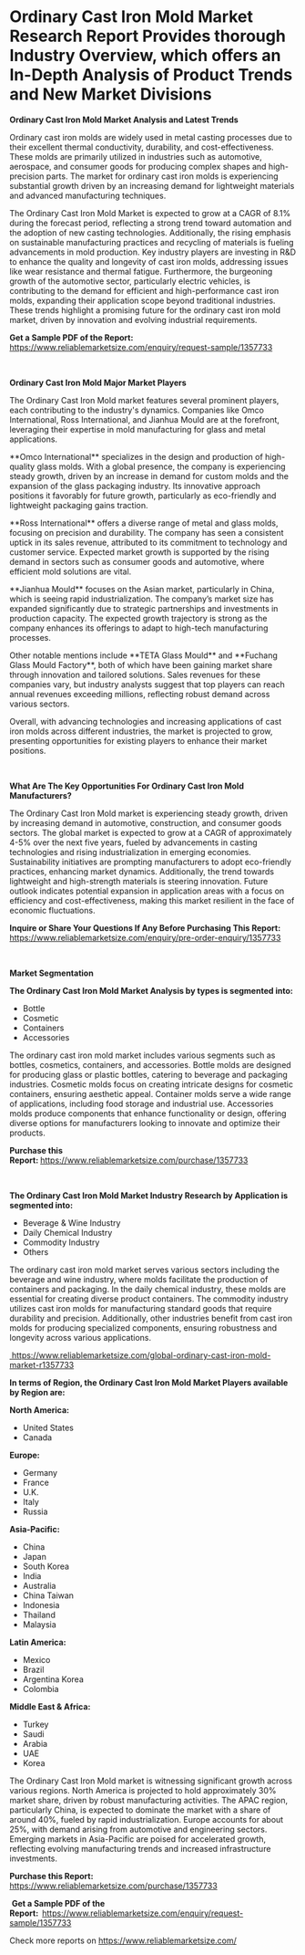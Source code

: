 <p><h1>Ordinary Cast Iron Mold Market Research Report Provides thorough Industry Overview, which offers an In-Depth Analysis of Product Trends and New Market Divisions</h1></p><p><strong>Ordinary Cast Iron Mold Market Analysis and Latest Trends</strong></p>
<p><p>Ordinary cast iron molds are widely used in metal casting processes due to their excellent thermal conductivity, durability, and cost-effectiveness. These molds are primarily utilized in industries such as automotive, aerospace, and consumer goods for producing complex shapes and high-precision parts. The market for ordinary cast iron molds is experiencing substantial growth driven by an increasing demand for lightweight materials and advanced manufacturing techniques.</p><p>The Ordinary Cast Iron Mold Market is expected to grow at a CAGR of 8.1% during the forecast period, reflecting a strong trend toward automation and the adoption of new casting technologies. Additionally, the rising emphasis on sustainable manufacturing practices and recycling of materials is fueling advancements in mold production. Key industry players are investing in R&D to enhance the quality and longevity of cast iron molds, addressing issues like wear resistance and thermal fatigue. Furthermore, the burgeoning growth of the automotive sector, particularly electric vehicles, is contributing to the demand for efficient and high-performance cast iron molds, expanding their application scope beyond traditional industries. These trends highlight a promising future for the ordinary cast iron mold market, driven by innovation and evolving industrial requirements.</p></p>
<p><strong>Get a Sample PDF of the Report:&nbsp;</strong> <a href="https://www.reliablemarketsize.com/enquiry/request-sample/1357733?utm_campaign=1133&utm_medium=2&utm_source=Github&utm_content=ia&utm_term=24022025&utm_id=ordinary-cast-iron-mold">https://www.reliablemarketsize.com/enquiry/request-sample/1357733</a></p>
<p>&nbsp;</p>
<p><strong>Ordinary Cast Iron Mold Major Market Players</strong></p>
<p><p>The Ordinary Cast Iron Mold market features several prominent players, each contributing to the industry's dynamics. Companies like Omco International, Ross International, and Jianhua Mould are at the forefront, leveraging their expertise in mold manufacturing for glass and metal applications.</p><p>**Omco International** specializes in the design and production of high-quality glass molds. With a global presence, the company is experiencing steady growth, driven by an increase in demand for custom molds and the expansion of the glass packaging industry. Its innovative approach positions it favorably for future growth, particularly as eco-friendly and lightweight packaging gains traction.</p><p>**Ross International** offers a diverse range of metal and glass molds, focusing on precision and durability. The company has seen a consistent uptick in its sales revenue, attributed to its commitment to technology and customer service. Expected market growth is supported by the rising demand in sectors such as consumer goods and automotive, where efficient mold solutions are vital.</p><p>**Jianhua Mould** focuses on the Asian market, particularly in China, which is seeing rapid industrialization. The company’s market size has expanded significantly due to strategic partnerships and investments in production capacity. The expected growth trajectory is strong as the company enhances its offerings to adapt to high-tech manufacturing processes.</p><p>Other notable mentions include **TETA Glass Mould** and **Fuchang Glass Mould Factory**, both of which have been gaining market share through innovation and tailored solutions. Sales revenues for these companies vary, but industry analysts suggest that top players can reach annual revenues exceeding millions, reflecting robust demand across various sectors.</p><p>Overall, with advancing technologies and increasing applications of cast iron molds across different industries, the market is projected to grow, presenting opportunities for existing players to enhance their market positions.</p></p>
<p>&nbsp;</p>
<p><strong>What Are The Key Opportunities For Ordinary Cast Iron Mold Manufacturers?</strong></p>
<p><p>The Ordinary Cast Iron Mold market is experiencing steady growth, driven by increasing demand in automotive, construction, and consumer goods sectors. The global market is expected to grow at a CAGR of approximately 4-5% over the next five years, fueled by advancements in casting technologies and rising industrialization in emerging economies. Sustainability initiatives are prompting manufacturers to adopt eco-friendly practices, enhancing market dynamics. Additionally, the trend towards lightweight and high-strength materials is steering innovation. Future outlook indicates potential expansion in application areas with a focus on efficiency and cost-effectiveness, making this market resilient in the face of economic fluctuations.</p></p>
<p><strong>Inquire or Share Your Questions If Any Before Purchasing This Report:</strong> <a href="https://www.reliablemarketsize.com/enquiry/pre-order-enquiry/1357733?utm_campaign=1133&utm_medium=2&utm_source=Github&utm_content=ia&utm_term=24022025&utm_id=ordinary-cast-iron-mold">https://www.reliablemarketsize.com/enquiry/pre-order-enquiry/1357733</a></p>
<p>&nbsp;</p>
<p><strong>Market Segmentation</strong></p>
<p><strong>The Ordinary Cast Iron Mold Market Analysis by types is segmented into:</strong></p>
<p><ul><li>Bottle</li><li>Cosmetic</li><li>Containers</li><li>Accessories</li></ul></p>
<p><p>The ordinary cast iron mold market includes various segments such as bottles, cosmetics, containers, and accessories. Bottle molds are designed for producing glass or plastic bottles, catering to beverage and packaging industries. Cosmetic molds focus on creating intricate designs for cosmetic containers, ensuring aesthetic appeal. Container molds serve a wide range of applications, including food storage and industrial use. Accessories molds produce components that enhance functionality or design, offering diverse options for manufacturers looking to innovate and optimize their products.</p></p>
<p><strong>Purchase this Report:&nbsp;</strong><a href="https://www.reliablemarketsize.com/purchase/1357733?utm_campaign=1133&utm_medium=2&utm_source=Github&utm_content=ia&utm_term=24022025&utm_id=ordinary-cast-iron-mold">https://www.reliablemarketsize.com/purchase/1357733</a></p>
<p>&nbsp;</p>
<p><strong>The Ordinary Cast Iron Mold Market Industry Research by Application is segmented into:</strong></p>
<p><ul><li>Beverage & Wine Industry</li><li>Daily Chemical Industry</li><li>Commodity Industry</li><li>Others</li></ul></p>
<p><p>The ordinary cast iron mold market serves various sectors including the beverage and wine industry, where molds facilitate the production of containers and packaging. In the daily chemical industry, these molds are essential for creating diverse product containers. The commodity industry utilizes cast iron molds for manufacturing standard goods that require durability and precision. Additionally, other industries benefit from cast iron molds for producing specialized components, ensuring robustness and longevity across various applications.</p></p>
<p><a href="https://www.reliablemarketsize.com/global-ordinary-cast-iron-mold-market-r1357733?utm_campaign=1133&utm_medium=2&utm_source=Github&utm_content=ia&utm_term=24022025&utm_id=ordinary-cast-iron-mold">&nbsp;https://www.reliablemarketsize.com/global-ordinary-cast-iron-mold-market-r1357733</a></p>
<p><strong>In terms of Region, the Ordinary Cast Iron Mold Market Players available by Region are:</strong></p>
<p>
    <p> <strong> North America: </strong>
        <ul>
            <li>United States</li>
            <li>Canada</li>
        </ul>
        </p> 
    <p> <strong> Europe: </strong>
        <ul>
            <li>Germany</li>
            <li>France</li>
            <li>U.K.</li>
            <li>Italy</li>
            <li>Russia</li>
        </ul>
        </p> 
    <p> <strong> Asia-Pacific: </strong>
        <ul>
            <li>China</li>
            <li>Japan</li>
            <li>South Korea</li>
            <li>India</li>
            <li>Australia</li>
            <li>China Taiwan</li>
            <li>Indonesia</li>
            <li>Thailand</li>
            <li>Malaysia</li>
        </ul>
        </p> 
    <p> <strong> Latin America: </strong>
        <ul>
            <li>Mexico</li>
            <li>Brazil</li>
            <li>Argentina Korea</li>
            <li>Colombia</li>
        </ul>
        </p> 
    <p> <strong> Middle East & Africa: </strong>
        <ul>
            <li>Turkey</li>
            <li>Saudi</li>
            <li>Arabia</li>
            <li>UAE</li>
            <li>Korea</li>
        </ul>
    </p>
    </p>
<p><p>The Ordinary Cast Iron Mold market is witnessing significant growth across various regions. North America is projected to hold approximately 30% market share, driven by robust manufacturing activities. The APAC region, particularly China, is expected to dominate the market with a share of around 40%, fueled by rapid industrialization. Europe accounts for about 25%, with demand arising from automotive and engineering sectors. Emerging markets in Asia-Pacific are poised for accelerated growth, reflecting evolving manufacturing trends and increased infrastructure investments.</p></p>
<p><strong>Purchase this Report: </strong><a href="https://www.reliablemarketsize.com/purchase/1357733?utm_campaign=1133&utm_medium=2&utm_source=Github&utm_content=ia&utm_term=24022025&utm_id=ordinary-cast-iron-mold">https://www.reliablemarketsize.com/purchase/1357733</a></p>
<p>&nbsp;<strong>Get a Sample PDF of the Report:&nbsp;&nbsp;</strong><a href="https://www.reliablemarketsize.com/enquiry/request-sample/1357733?utm_campaign=1133&utm_medium=2&utm_source=Github&utm_content=ia&utm_term=24022025&utm_id=ordinary-cast-iron-mold">https://www.reliablemarketsize.com/enquiry/request-sample/1357733</a></p>
<p><strong></strong></p>
<p>Check more reports on <a href="https://www.reliablemarketsize.com/?utm_campaign=1133&utm_medium=2&utm_source=Github&utm_content=ia&utm_term=24022025&utm_id=ordinary-cast-iron-mold">https://www.reliablemarketsize.com/</a></p>
